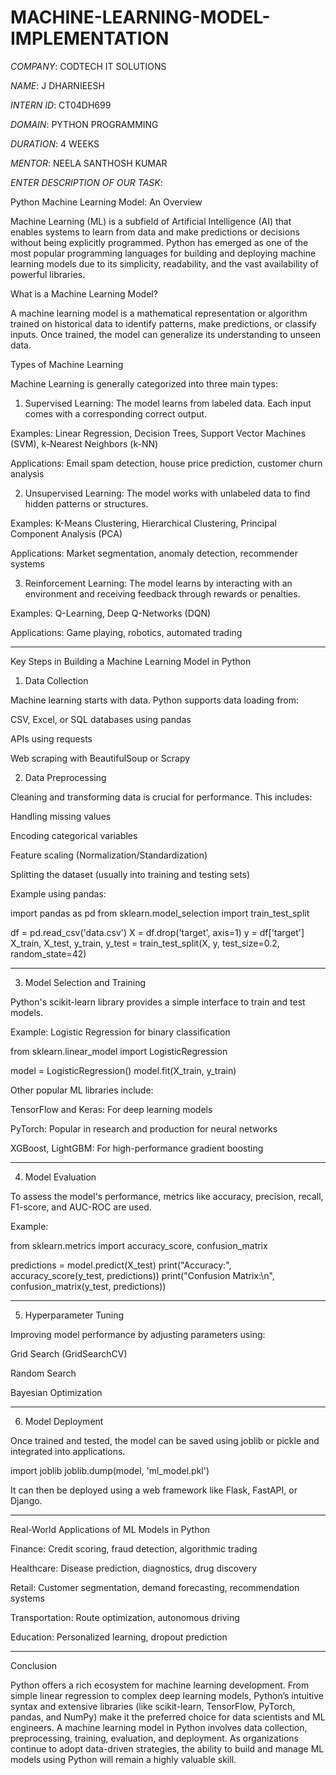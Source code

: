 # MACHINE-LEARNING-MODEL-IMPLEMENTATION

*COMPANY*: CODTECH IT SOLUTIONS

*NAME*: J DHARNIEESH

*INTERN ID*: CT04DH699

*DOMAIN*: PYTHON PROGRAMMING

*DURATION*: 4 WEEKS

*MENTOR*: NEELA SANTHOSH KUMAR

*ENTER DESCRIPTION OF OUR TASK*:

Python Machine Learning Model: An Overview

Machine Learning (ML) is a subfield of Artificial Intelligence (AI) that enables systems to learn from data and make predictions or decisions without being explicitly programmed. Python has emerged as one of the most popular programming languages for building and deploying machine learning models due to its simplicity, readability, and the vast availability of powerful libraries.

What is a Machine Learning Model?

A machine learning model is a mathematical representation or algorithm trained on historical data to identify patterns, make predictions, or classify inputs. Once trained, the model can generalize its understanding to unseen data.

Types of Machine Learning

Machine Learning is generally categorized into three main types:

1. Supervised Learning: The model learns from labeled data. Each input comes with a corresponding correct output.

Examples: Linear Regression, Decision Trees, Support Vector Machines (SVM), k-Nearest Neighbors (k-NN)

Applications: Email spam detection, house price prediction, customer churn analysis



2. Unsupervised Learning: The model works with unlabeled data to find hidden patterns or structures.

Examples: K-Means Clustering, Hierarchical Clustering, Principal Component Analysis (PCA)

Applications: Market segmentation, anomaly detection, recommender systems



3. Reinforcement Learning: The model learns by interacting with an environment and receiving feedback through rewards or penalties.

Examples: Q-Learning, Deep Q-Networks (DQN)

Applications: Game playing, robotics, automated trading





---

Key Steps in Building a Machine Learning Model in Python

1. Data Collection

Machine learning starts with data. Python supports data loading from:

CSV, Excel, or SQL databases using pandas

APIs using requests

Web scraping with BeautifulSoup or Scrapy


2. Data Preprocessing

Cleaning and transforming data is crucial for performance. This includes:

Handling missing values

Encoding categorical variables

Feature scaling (Normalization/Standardization)

Splitting the dataset (usually into training and testing sets)


Example using pandas:

import pandas as pd
from sklearn.model_selection import train_test_split

df = pd.read_csv('data.csv')
X = df.drop('target', axis=1)
y = df['target']
X_train, X_test, y_train, y_test = train_test_split(X, y, test_size=0.2, random_state=42)


---

3. Model Selection and Training

Python's scikit-learn library provides a simple interface to train and test models.

Example: Logistic Regression for binary classification

from sklearn.linear_model import LogisticRegression

model = LogisticRegression()
model.fit(X_train, y_train)

Other popular ML libraries include:

TensorFlow and Keras: For deep learning models

PyTorch: Popular in research and production for neural networks

XGBoost, LightGBM: For high-performance gradient boosting



---

4. Model Evaluation

To assess the model's performance, metrics like accuracy, precision, recall, F1-score, and AUC-ROC are used.

Example:

from sklearn.metrics import accuracy_score, confusion_matrix

predictions = model.predict(X_test)
print("Accuracy:", accuracy_score(y_test, predictions))
print("Confusion Matrix:\n", confusion_matrix(y_test, predictions))


---

5. Hyperparameter Tuning

Improving model performance by adjusting parameters using:

Grid Search (GridSearchCV)

Random Search

Bayesian Optimization



---

6. Model Deployment

Once trained and tested, the model can be saved using joblib or pickle and integrated into applications.

import joblib
joblib.dump(model, 'ml_model.pkl')

It can then be deployed using a web framework like Flask, FastAPI, or Django.


---

Real-World Applications of ML Models in Python

Finance: Credit scoring, fraud detection, algorithmic trading

Healthcare: Disease prediction, diagnostics, drug discovery

Retail: Customer segmentation, demand forecasting, recommendation systems

Transportation: Route optimization, autonomous driving

Education: Personalized learning, dropout prediction



---

Conclusion

Python offers a rich ecosystem for machine learning development. From simple linear regression to complex deep learning models, Python’s intuitive syntax and extensive libraries (like scikit-learn, TensorFlow, PyTorch, pandas, and NumPy) make it the preferred choice for data scientists and ML engineers. A machine learning model in Python involves data collection, preprocessing, training, evaluation, and deployment. As organizations continue to adopt data-driven strategies, the ability to build and manage ML models using Python will remain a highly valuable skill.


